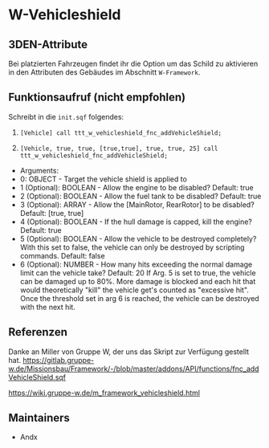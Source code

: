 
# W-Vehicleshield

## 3DEN-Attribute

Bei platzierten Fahrzeugen findet ihr die Option um das Schild zu aktivieren in den Attributen des Gebäudes im Abschnitt `W-Framework`.

## Funktionsaufruf (nicht empfohlen)

Schreibt in die `init.sqf` folgendes:

1. `[Vehicle] call ttt_w_vehicleshield_fnc_addVehicleShield;`

2. `[Vehicle, true, true, [true,true], true, true, 25] call ttt_w_vehicleshield_fnc_addVehicleShield;`

* Arguments:
* 0:      OBJECT - Target the vehicle shield is applied to
* 1 (Optional):      BOOLEAN - Allow the engine to be disabled? Default: true
* 2 (Optional):      BOOLEAN - Allow the fuel tank to be disabled? Default: true
* 3 (Optional):      ARRAY - Allow the [MainRotor, RearRotor] to be disabled? Default: [true, true]
* 4 (Optional):      BOOLEAN - If the hull damage is capped, kill the engine? Default: true
* 5 (Optional):      BOOLEAN - Allow the vehicle to be destroyed completely? With this set to false, the vehicle can only be destroyed by scripting commands. Default: false
* 6 (Optional):      NUMBER - How many hits exceeding the normal damage limit can the vehicle take? Default: 20
If Arg. 5 is set to true, the vehicle can be damaged up to 80%. More damage is blocked and each hit that would theoretically "kill" the vehicle get's counted as "excessive hit".
Once the threshold set in arg 6 is reached, the vehicle can be destroyed with the next hit.

## Referenzen

Danke an Miller von Gruppe W, der uns das Skript zur Verfügung gestellt hat.
<https://gitlab.gruppe-w.de/Missionsbau/Framework/-/blob/master/addons/API/functions/fnc_addVehicleShield.sqf>

<https://wiki.gruppe-w.de/m_framework_vehicleshield.html>

## Maintainers

* Andx
